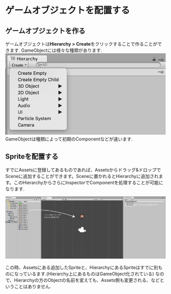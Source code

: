 # ゲームオブジェクトを配置する
## ゲームオブジェクトを作る
ゲームオブジェクトは**Hierarchy > Create**をクリックすることで作ることができます. GameObjectには様々な種類があります.
![game_object](./img/gameobject.png)  
GameObjectは種類によって初期のComponentなどが違います.


## Spriteを配置する
すでにAssetsに登録してあるものであれば、Assetsからドラッグ&ドロップでSceneに追加することができます。Sceneに置かれるとHierarchyに追加されます。このHierarchyからさらにInspectorでComponentを処理することが可能になります.  

![add_sprite](./img/add_sprite.png)  

この時、Assetsにある追加したSpriteと、HierarchyにあるSpriteはすでに別ものになっているます.(Hierarchy上にあるものはGameObject化されている) なので、Hierarchyの方のObjectの名前を変えても、Assets側も変更される、などということはありません.  